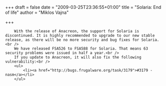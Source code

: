 
+++
draft = false
date = "2009-03-25T23:36:55+01:00"
title = "Solaria: End of life"
author = "Miklos Vajna"

+++

        With the release of Anacreon, the support for Solaria is discontinued. It is highly recommended to upgrade to our new stable release, as there will be no more security and bug fixes for Solaria.<br />
        We have released FSA526 to FSA588 for Solaria. That means 63 security problems were issued in half a year.<br />
        If you update to Anacreon, it will also fix the following vulnerability:<br />
        <ul>
            <li><a href="http://bugs.frugalware.org/task/3179">#3179 - nasm</a></li>
        </ul>
            
        